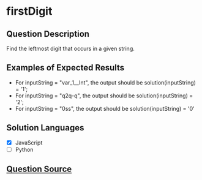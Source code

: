 # firstDigit

## Question Description

Find the leftmost digit that occurs in a given string.

## Examples of Expected Results

- For inputString = "var_1\_\_Int", the output should be solution(inputString) = '1';
- For inputString = "q2q-q", the output should be solution(inputString) = '2';
- For inputString = "0ss", the output should be solution(inputString) = '0'

## Solution Languages

- [x] JavaScript
- [ ] Python

## [Question Source](https://app.codesignal.com/arcade/intro/level-8/rRGGbTtwZe2mA8Wov)
